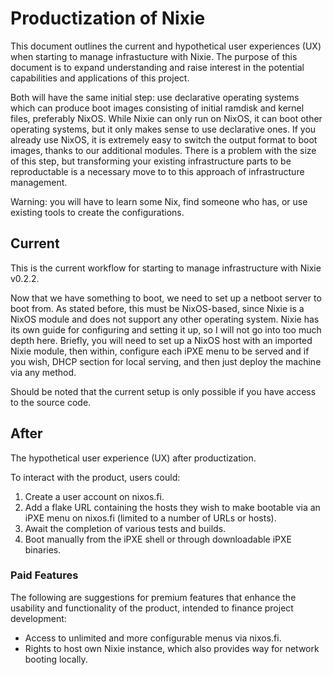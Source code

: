 # Productization of Nixie

This document outlines the current and hypothetical user experiences (UX) when starting to manage infrastucture with Nixie. The purpose of this document is to expand understanding and raise interest in the potential capabilities and applications of this project.

Both will have the same initial step: use declarative operating systems which can produce boot images consisting of initial ramdisk and kernel files, preferably NixOS. While Nixie can only run on NixOS, it can boot other operating systems, but it only makes sense to use declarative ones. If you already use NixOS, it is extremely easy to switch the output format to boot images, thanks to our additional modules. There is a problem with the size of this step, but transforming your existing infrastructure parts to be reproductable is a necessary move to to this approach of infrastructure management.

Warning: you will have to learn some Nix, find someone who has, or use existing tools to create the configurations.

## Current

This is the current workflow for starting to manage infrastructure with Nixie v0.2.2.

Now that we have something to boot, we need to set up a netboot server to boot from. As stated before, this must be NixOS-based, since Nixie is a NixOS module and does not support any other operating system. Nixie has its own guide for configuring and setting it up, so I will not go into too much depth here. Briefly, you will need to set up a NixOS host with an imported Nixie module, then within, configure each iPXE menu to be served and if you wish, DHCP section for local serving, and then just deploy the machine via any method.

Should be noted that the current setup is only possible if you have access to the source code.

## After

The hypothetical user experience (UX) after productization.

To interact with the product, users could:

  1. Create a user account on nixos.fi.
  2. Add a flake URL containing the hosts they wish to make bootable via an iPXE menu on nixos.fi (limited to a number of URLs or hosts).
  3. Await the completion of various tests and builds.
  4. Boot manually from the iPXE shell or through downloadable iPXE binaries.

### Paid Features

The following are suggestions for premium features that enhance the usability and functionality of the product, intended to finance project development:

- Access to unlimited and more configurable menus via nixos.fi.
- Rights to host own Nixie instance, which also provides way for network booting locally.


